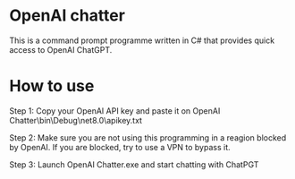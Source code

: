 # OpenAI chatter
This is a command prompt programme written in C# that provides quick access to OpenAI ChatGPT.

# How to use
Step 1: Copy your OpenAI API key and paste it on OpenAI Chatter\bin\Debug\net8.0\apikey.txt

Step 2: Make sure you are not using this programming in a reagion blocked by OpenAI. If you are blocked, try to use a VPN to bypass it.

Step 3: Launch OpenAI Chatter.exe and start chatting with ChatPGT